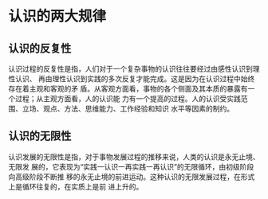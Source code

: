 # 认识的两大规律 

## 认识的反复性

认识过程的反复性是指，人们对于一个复杂事物的认识往往要经过由感性认识到理性认识、 再由理性认识到实践的多次反复才能完成。这是因为在认识过程中始终存在着主观和客观的矛 盾。从客观方面看，事物的各个侧面及其本质的暴露有一个过程；从主观方面看，人的认识能 力有一个提高的过程。人的认识受实践范围、立场、观点、方法、思维能力、工作经验和知识 水平等因素的制约。 

## 认识的无限性

认识发展的无限性是指，对于事物发展过程的推移来说，人类的认识是永无止境、无限发 展的，它表现为“实践一认识一再实践一再认识”的无限循环，由初级阶段向高级阶段不断推 移的永无止境的前进运动。这种认识的无限发展过程，在形式上是循环往复的，在实质上是前 进上升的。